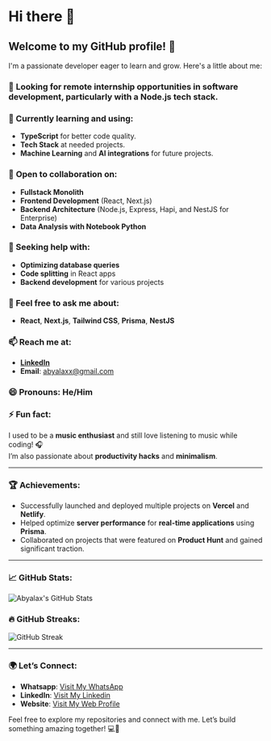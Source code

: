 # **Hi there** 👋

## Welcome to my GitHub profile! 👋

I'm a passionate developer eager to learn and grow. Here's a little about me:

### 🧐 **Looking for remote internship opportunities** in software development, particularly with a **Node.js tech stack**.

### 🌱 Currently learning and using:
- **TypeScript** for better code quality.
- **Tech Stack** at needed projects.
- **Machine Learning** and **AI integrations** for future projects.

### 👯 **Open to collaboration** on:
- **Fullstack Monolith**
- **Frontend Development** (React, Next.js)
- **Backend Architecture** (Node.js, Express, Hapi, and NestJS for Enterprise)
- **Data Analysis with Notebook Python**

### 🤔 Seeking help with:
- **Optimizing database queries**
- **Code splitting** in React apps
- **Backend development** for various projects

### 💬 Feel free to ask me about:
- **React**, **Next.js**, **Tailwind CSS**, **Prisma**, **NestJS**

### 📫 Reach me at:
- **[LinkedIn](https://www.linkedin.com/in/abyalaxx3541241-profile/)**
- **Email**: [abyalaxx@gmail.com](mailto:abyalaxx@gmail.com)

### 😄 Pronouns: He/Him

### ⚡ Fun fact:  
I used to be a **music enthusiast** and still love listening to music while coding! 🎧  
I’m also passionate about **productivity hacks** and **minimalism**.


---

### 🏆 Achievements:
- Successfully launched and deployed multiple projects on **Vercel** and **Netlify**.
- Helped optimize **server performance** for **real-time applications** using **Prisma**.
- Collaborated on projects that were featured on **Product Hunt** and gained significant traction.

---

### 📈 GitHub Stats:

![Abyalax's GitHub Stats](https://github-readme-stats.vercel.app/api?username=abyalax&show_icons=true&count_private=true&hide_title=true&hide=prs&theme=radical)

### 🔥 GitHub Streaks:

![GitHub Streak](https://github-readme-streak-stats.herokuapp.com/?user=abyalax)

---

### 🌍 Let’s Connect:
- **Whatsapp**: [Visit My WhatsApp](https://wa.link/gntxu3)
- **LinkedIn**: [Visit My Linkedin](https://www.linkedin.com/in/abyalaxx3541241-profile/)
- **Website**: [Visit My Web Profile](https://profile-abya.vercel.app/)

Feel free to explore my repositories and connect with me. Let’s build something amazing together! 💻🚀
